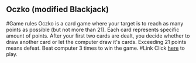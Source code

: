 Oczko (modified Blackjack)
---------------
#Game rules
Oczko is a card game where your target is to reach as many points as possible (but not more than 21). Each card represents specific amount of points. After your first two cards are dealt, you decide whether to draw another card or let the computer draw it's cards. Exceeding 21 points means defeat. Beat computer 3 times to win the game.
#Link
Click [here](https://jacobosowsky.github.io/Oczko/) to play.
